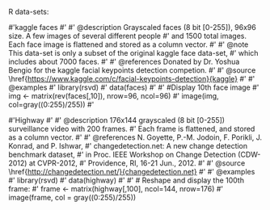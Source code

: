 R data-sets:

#'kaggle faces
#'
#' @description Grayscaled faces (8 bit [0-255]), 96x96 size. A few images of several different people
#' and 1500 total images. Each face image is flattened and stored as a column vector.
#'
#' @note This data-set is only a subset of the original kaggle face data-set,
#'  which includes about 7000 faces.
#'
#' @references Donated by Dr. Yoshua Bengio for the kaggle facial keypoints detection competion.
#'
#' @source \href{https://www.kaggle.com/c/facial-keypoints-detection}{kaggle}
#'
#' @examples
#' library(rsvd)
#' data(faces)
#'
#' #Display 10th face image
#' img <- matrix(rev(faces[,10]), nrow=96, ncol=96)
#' image(img, col=gray((0:255)/255))
#'


#'Highway
#'
#' @description 176x144 grayscaled (8 bit [0-255]) surveillance video with 200 frames.
#' Each frame is flattened, and stored as a column vector.
#'
#' @references N. Goyette, P.-M. Jodoin, F. Porikli, J. Konrad, and P. Ishwar,
#'            changedetection.net: A new change detection benchmark dataset,
#'            in Proc. IEEE Workshop on Change Detection (CDW-2012) at CVPR-2012,
#'            Providence, RI, 16-21 Jun., 2012.
#'
#' @source \href{http://changedetection.net/}{changedetection.net}
#'
#' @examples
#' library(rsvd)
#' data(highway)
#'
#' # Reshape and display the 100th frame:
#' frame <- matrix(highway[,100], ncol=144, nrow=176)
#' image(frame, col = gray((0:255)/255))


